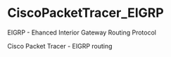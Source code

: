 # CiscoPacketTracer_EIGRP

EIGRP - Ehanced Interior Gateway Routing Protocol

Cisco Packet Tracer - EIGRP routing 
